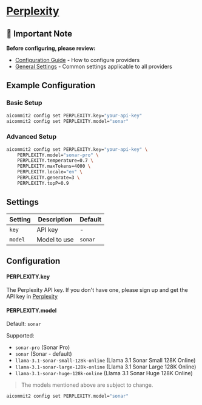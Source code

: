 # <a href="https://docs.perplexity.ai/" target="_blank">Perplexity</a>

## 📌 Important Note

**Before configuring, please review:**

- [Configuration Guide](../../README.md#configuration) - How to configure providers
- [General Settings](../../README.md#general-settings) - Common settings applicable to all providers

## Example Configuration

### Basic Setup

```sh
aicommit2 config set PERPLEXITY.key="your-api-key"
aicommit2 config set PERPLEXITY.model="sonar"
```

### Advanced Setup

```sh
aicommit2 config set PERPLEXITY.key="your-api-key" \
    PERPLEXITY.model="sonar-pro" \
    PERPLEXITY.temperature=0.7 \
    PERPLEXITY.maxTokens=4000 \
    PERPLEXITY.locale="en" \
    PERPLEXITY.generate=3 \
    PERPLEXITY.topP=0.9
```

## Settings

| Setting | Description  | Default |
| ------- | ------------ | ------- |
| `key`   | API key      | -       |
| `model` | Model to use | `sonar` |

## Configuration

#### PERPLEXITY.key

The Perplexity API key. If you don't have one, please sign up and get the API key in [Perplexity](https://docs.perplexity.ai/)

#### PERPLEXITY.model

Default: `sonar`

Supported:

- `sonar-pro` (Sonar Pro)
- `sonar` (Sonar - default)
- `llama-3.1-sonar-small-128k-online` (Llama 3.1 Sonar Small 128K Online)
- `llama-3.1-sonar-large-128k-online` (Llama 3.1 Sonar Large 128K Online)
- `llama-3.1-sonar-huge-128k-online` (Llama 3.1 Sonar Huge 128K Online)

> The models mentioned above are subject to change.

```sh
aicommit2 config set PERPLEXITY.model="sonar"
```
